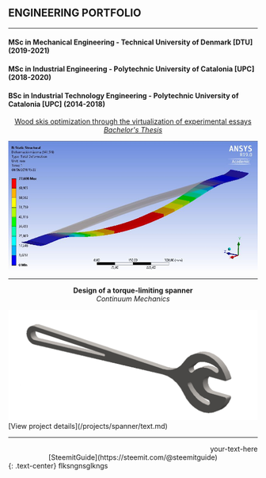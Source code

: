 ## ENGINEERING PORTFOLIO

---
#### MSc in Mechanical Engineering - Technical University of Denmark [DTU] (2019-2021)

#### MSc in Industrial Engineering - Polytechnic University of Catalonia [UPC] (2018-2020)

#### BSc in Industrial Technology Engineering - Polytechnic University of Catalonia [UPC] (2014-2018)
<p style="text-align:center;"><a href="/projects/TFG/text.md">Wood skis optimization through the virtualization of experimental essays <br><i> Bachelor's Thesis</i></a></p>
<img src="images/TFG_cover.JPG?raw=true"/>

---
<p style="text-align:center;"><b>Design of a torque-limiting spanner </b><br><i> Continuum Mechanics</i></p>
<img src="images/Spanner_cover.png?raw=true"/>
[View project details](/projects/spanner/text.md)

---
<div style="text-align: right"> your-text-here </div>

<center>[SteemitGuide](https://steemit.com/@steemitguide)
</center>
{: .text-center}
flksngnsglkngs
